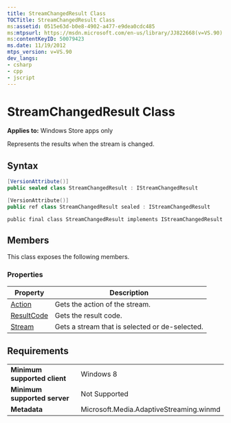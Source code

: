 ```yaml
---
title: StreamChangedResult Class
TOCTitle: StreamChangedResult Class
ms:assetid: 0515e63d-b0e8-4902-a477-e9dea0cdc485
ms:mtpsurl: https://msdn.microsoft.com/en-us/library/JJ822668(v=VS.90)
ms:contentKeyID: 50079423
ms.date: 11/19/2012
mtps_version: v=VS.90
dev_langs:
- csharp
- cpp
- jscript
---
```


# StreamChangedResult Class

**Applies to:** Windows Store apps only

Represents the results when the stream is changed.

## Syntax

```csharp
[VersionAttribute()]
public sealed class StreamChangedResult : IStreamChangedResult
```

```cpp
[VersionAttribute()]
public ref class StreamChangedResult sealed : IStreamChangedResult
```

```jscript
public final class StreamChangedResult implements IStreamChangedResult
```

## Members

This class exposes the following members.

### Properties

|Property|Description|
|--- |--- |
|[Action](streamchangedresult-action-property.md)|Gets the action of the stream.|
|[ResultCode](streamchangedresult-resultcode-property.md)|Gets the result code.|
|[Stream](streamchangedresult-stream-property.md)|Gets a stream that is selected or de-selected.|


## Requirements

|||
|--- |--- |
|**Minimum supported client**|Windows 8|
|**Minimum supported server**|Not Supported|
|**Metadata**|Microsoft.Media.AdaptiveStreaming.winmd|

